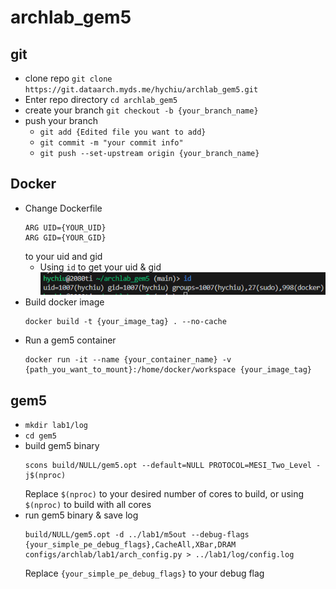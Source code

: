 # archlab_gem5

## git
- clone repo
    `git clone https://git.dataarch.myds.me/hychiu/archlab_gem5.git`
- Enter repo directory
    `cd archlab_gem5`
- create your branch
    `git checkout -b {your_branch_name}`
- push your branch
    -  `git add {Edited file you want to add}`
    -  `git commit -m "your commit info"`
    -  `git push --set-upstream origin {your_branch_name}`
## Docker
- Change Dockerfile
    ```Dockerfile=
    ARG UID={YOUR_UID}
    ARG GID={YOUR_GID}
    ```
    to your uid and gid
    - Using `id` to get your uid & gid
    ![](images/image.png)
- Build docker image
    ```
    docker build -t {your_image_tag} . --no-cache
    ```
- Run a gem5 container
    ```
    docker run -it --name {your_container_name} -v {path_you_want_to_mount}:/home/docker/workspace {your_image_tag}
    ```

## gem5
- `mkdir lab1/log`
- `cd gem5`
- build gem5 binary
    ```
    scons build/NULL/gem5.opt --default=NULL PROTOCOL=MESI_Two_Level -j$(nproc)
    ```
    Replace `$(nproc)` to your desired number of cores to build, or using `$(nproc)` to build with all cores
- run gem5 binary & save log
    ```
    build/NULL/gem5.opt -d ../lab1/m5out --debug-flags {your_simple_pe_debug_flags},CacheAll,XBar,DRAM configs/archlab/lab1/arch_config.py > ../lab1/log/config.log
    ```
    Replace `{your_simple_pe_debug_flags}` to your debug flag
